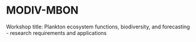 # MODIV-MBON
Workshop title: Plankton ecosystem functions, biodiversity, and forecasting - research requirements and applications
